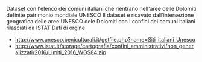 Dataset con l'elenco dei comuni italiani che rientrano nell'aree delle Dolomiti definite patrimonio mondiale UNESCO
Il dataset è ricavato dall'intersezione geografica delle aree UNESCO dele Dolomiti con i confini dei comuni italiani rilasciati da ISTAT
Dati di orgine
- http://www.unesco.beniculturali.it/getfile.php?name=Siti_italiani_Unesco
- http://www.istat.it/storage/cartografia/confini_amministrativi/non_generalizzati/2016/Limiti_2016_WGS84.zip
